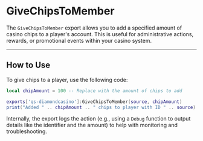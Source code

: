 # GiveChipsToMember

The `GiveChipsToMember` export allows you to add a specified amount of casino chips to a player's account. This is useful for administrative actions, rewards, or promotional events within your casino system.

***

## How to Use

To give chips to a player, use the following code:

```lua
local chipAmount = 100 -- Replace with the amount of chips to add

exports['qs-diamondcasino']:GiveChipsToMember(source, chipAmount)
print("Added " .. chipAmount .. " chips to player with ID " .. source)
```

Internally, the export logs the action (e.g., using a `Debug` function to output details like the identifier and the amount) to help with monitoring and troubleshooting.
